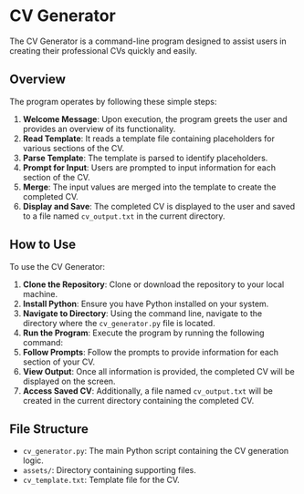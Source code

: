 # CV Generator

The CV Generator is a command-line program designed to assist users in creating their professional CVs quickly and easily.

## Overview

The program operates by following these simple steps:

1. **Welcome Message**: Upon execution, the program greets the user and provides an overview of its functionality.
2. **Read Template**: It reads a template file containing placeholders for various sections of the CV.
3. **Parse Template**: The template is parsed to identify placeholders.
4. **Prompt for Input**: Users are prompted to input information for each section of the CV.
5. **Merge**: The input values are merged into the template to create the completed CV.
6. **Display and Save**: The completed CV is displayed to the user and saved to a file named `cv_output.txt` in the current directory.

## How to Use

To use the CV Generator:

1. **Clone the Repository**: Clone or download the repository to your local machine.
2. **Install Python**: Ensure you have Python installed on your system.
3. **Navigate to Directory**: Using the command line, navigate to the directory where the `cv_generator.py` file is located.
4. **Run the Program**: Execute the program by running the following command:
5. **Follow Prompts**: Follow the prompts to provide information for each section of your CV.
6. **View Output**: Once all information is provided, the completed CV will be displayed on the screen.
7. **Access Saved CV**: Additionally, a file named `cv_output.txt` will be created in the current directory containing the completed CV.

## File Structure

- `cv_generator.py`: The main Python script containing the CV generation logic.
- `assets/`: Directory containing supporting files.
- `cv_template.txt`: Template file for the CV.
